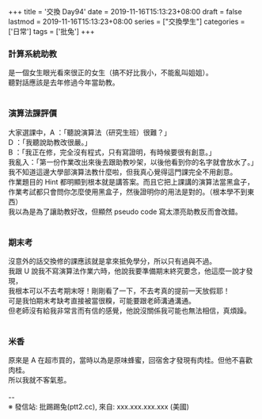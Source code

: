 +++
title = '交換 Day94'
date = 2019-11-16T15:13:23+08:00
draft = false
lastmod = 2019-11-16T15:13:23+08:00
series = ["交換學生"]
categories = ['日常']
tags = ['批兔']
+++
### 計算系統助教 
是一個女生眼光看來很正的女生（搞不好比我小，不能亂叫姐姐）。<br>
聽對話應該是去年修過今年當助教。<br>
<br>
### 演算法課評價 
大家選課中，A ：「聽說演算法（研究生班）很難？」<br>
D ：「我聽說助教改很嚴。」<br>
B ：「我正在修，完全沒有程式，只有寫證明，有時候要很有創意。」<br>
我亂入：「第一份作業改出來後去跟助教吵架，以後他看到你的名字就會放水了。」<br>
我不知道這邊大學部演算法教什麼啦，但我真心覺得這門課完全不用創意。<br>
作業題目的 Hint 都明顯到根本就是講答案。而且它把上課講的演算法當黑盒子，<br>
作業考試都只會問你怎麼使用黑盒子，然後證明你的用法是對的。（根本學不到東西）<br>
我以為是為了讓助教好改，但顯然 pseudo code 寫太漂亮助教反而會改錯。<br>
<br>
### 期末考 
沒意外的話交換修的課應該就是拿來抵免學分，所以只有過與不過。<br>
我跟 U 說我不寫演算法作業六時，他說我要準備期末終究要念，他這麼一說才發現，<br>
我根本可以不去考期末呀！剛剛看了一下，不去考真的提前一天放假耶！<br>
可是我怕期末考缺考直接被當很糗，可能要跟老師溝通溝通。<br>
但老師沒有給我非常言而有信的感覺，他說沒關係我可能也無法相信，真煩躁。<br>
<br>
### 米香 
原來是 A 在超市買的，當時以為是原味蜂蜜，回宿舍才發現有肉桂。但他不喜歡肉桂。<br>
所以我就不客氣惹。<br>
<br>
--<br>
※ 發信站: 批踢踢兔(ptt2.cc), 來自: xxx.xxx.xxx.xxx (美國)<br>
